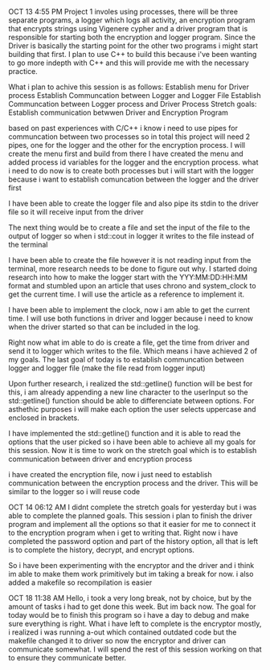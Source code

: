 OCT 13 4:55 PM
Project 1 involes using processes, there will be three separate programs, a logger which logs all activity, an encryption program that encrypts strings using Vigenere cypher and a driver program that is responsible for starting both the encryption and logger program. Since the Driver is basically the starting point for the other two programs i might start building that first. I plan to use C++ to build this because i've been wanting to go more indepth with C++ and this will provide me with the necessary practice.

What i plan to achive this session is as follows:
Establish menu for Driver process
Establish Communcation between Logger and Logger File
Establish Communcation between Logger process and Driver Process
Stretch goals:
Establish communication betwwen Driver and Encryption Program

based on past experiences with C/C++ i know i need to use pipes for communcation between two processes so in total this project will need 2 pipes, one for the logger and the other for the encryption process.
I will create the menu first and build from there
I have created the menu and added process id variables for the logger and the encryption process. what i need to do now is to create both processes but i will start with the logger because i want to establish comuncation between the logger and the driver first

I have been able to create the logger file and also pipe its stdin to the driver file so it will receive input from the driver

The next thing would be to create a file and set the input of the file to the output of logger so when i std::cout in logger it writes to the file instead of the terminal

I have been able to create the file however it is not reading input from the terminal, more research needs to be done to figure out why. I started doing research into how to make the logger start with the YYY:MM:DD:HH:MM format and stumbled upon an article that uses chrono and system_clock to get the current time. I will use the article as a reference to implement it.

I have been able to implement the clock, now i am able to get the current time. I will use both functions in driver and logger because i need to know when the driver started so that can be included in the log.

Right now what im able to do is create a file, get the time from driver and send it to logger which writes to the file. Which means i have achieved 2 of my goals. The last goal of today is to establish communcation between logger and logger file (make the file read from logger input)

Upon further research, i realized the std::getline() function will be best for this, i am already appending a new line character to the userInput so the std::getline() function should be able to differenciate between options. For asthethic purposes i will make each option the user selects uppercase and enclosed in brackets.

I have implemented the std::getline() function and it is able to read the options that the user picked so i have been able to achieve all my goals for this session. Now it is time to work on the stretch goal which is to establish communication between driver and encryption process

i have created the encryption file, now i just need to establish communication between the encryption process and the driver. This will be similar to the logger so i will reuse code

OCT 14 06:12 AM
I didnt complete the stretch goals for yesterday but i was able to complete the planned goals. This session i plan to finish the driver program and implement all the options so that it easier for me to connect it to the encryption program when i get to writing that. Right now i have completed the password option and part of the history option, all that is left is to complete the history, decrypt, and encrypt options.

So i have been experimenting with the encryptor and the driver and i think im able to make them work primitively but im taking a break for now. i also added a makefile so recompilation is easier

OCT 18 11:38 AM
Hello, i took a very long break, not by choice, but by the amount of tasks i had to get done this week. But im back now. The goal for today would be to finish this program so i have a day to debug and make sure everything is right. What i have left to complete is the encryptor mostly, i realized i was running a-out which contained outdated code but the makefile changed it to driver so now the encryptor and driver can communicate somewhat. I will spend the rest of this session working on that to ensure they communicate better.
